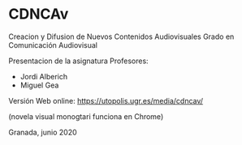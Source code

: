 # CDNCAv
Creacion y Difusion de Nuevos Contenidos Audiovisuales
Grado en Comunicación Audiovisual


Presentacion de la asignatura 
Profesores: 

- Jordi Alberich 
- Miguel Gea 


Versión Web online: https://utopolis.ugr.es/media/cdncav/

(novela visual monogtari funciona en Chrome)

Granada, junio 2020
